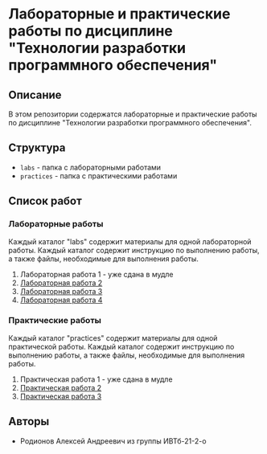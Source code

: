 # Лабораторные и практические работы по дисциплине "Технологии разработки программного обеспечения"

## Описание
В этом репозитории содержатся лабораторные и практические работы по дисциплине "Технологии разработки программного обеспечения".

## Структура
- `labs` - папка с лабораторными работами
- `practices` - папка с практическими работами

## Список работ
### Лабораторные работы
Каждый каталог "labs" содержит материалы для одной лабораторной работы. Каждый каталог содержит инструкцию по выполнению работы, а также файлы, необходимые для выполнения работы.
1. Лабораторная работа 1 - уже сдана в мудле
2. [Лабораторная работа 2](labs/LR2_Rodionov_IVTb-21-2-o/main.rb)
3. [Лабораторная работа 3](labs/LR3_Rodionov_IVTb-21-2-o)
3. [Лабораторная работа 4](labs/LR4_Rodionov_IVTb-21-2-o)

### Практические работы
Каждый каталог "practices" содержит материалы для одной практической работы. Каждый каталог содержит инструкцию по выполнению работы, а также файлы, необходимые для выполнения работы.
1. Практическая работа 1 - уже сдана в мудле
2. [Практическая работа 2](practices/PR2_Rodionov_IVTb-21-2-o/PR2.rb)
3. [Практическая работа 3](practices/PR3_Rodionov_IVTb-21-2-o/PR3.rb)

## Авторы
- Родионов Алексей Андреевич из группы ИВТб-21-2-о


